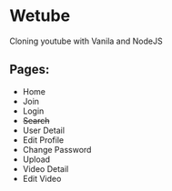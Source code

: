 # Wetube
Cloning youtube with Vanila and NodeJS

## Pages:
- Home
- Join
- Login
- ~~Search~~
- User Detail
- Edit Profile
- Change Password
- Upload
- Video Detail
- Edit Video
